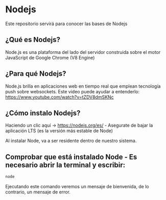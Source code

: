 # Nodejs

Este repositorio servirá para conocer las bases de Nodejs

## ¿Qué es Nodejs?
Node.js es una plataforma del lado del servidor construida sobre el motor JavaScript de Google Chrome (V8 Engine)


## ¿Para qué Nodejs?
Node.js brilla en aplicaciones web en tiempo real que emplean tecnología push sobre websockets. Este video puede ayudar a entenderlo: https://www.youtube.com/watch?v=tZDV8dmSKNc

## ¿Cómo instalo Nodejs?
Haciendo un clic aquí → https://nodejs.org/es/ - Asegurate de bajar la aplicación LTS (es la versión más estable de Node)

Al instalar Node, va a ser residente dentro de nuestro sistema.

## Comprobar que está instalado Node - Es necesario abrir la terminal y escribir:
```bash
node
```
Ejecutando este comando veremos un mensaje de bienvenida, de lo contrario, un mensaje de error.

